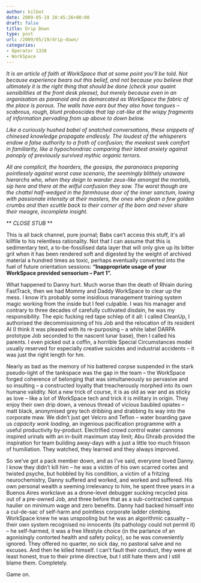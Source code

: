```yaml
---
author: kilbot
date: 2009-05-19 20:45:26+00:00
draft: false
title: Drip Down
type: post
url: /2009/05/19/drip-down/
categories:
- Operator 1338
- WorkSpace
---
```


_It is an article of faith at WorkSpace that at some point you’ll be told. Not because experience bears out this belief, and not because you believe that ultimately it is the right thing that should be done (check your quaint sensibilities at the front desk please), but merely because even in an organisation as paranoid and as demarcated as WorkSpace the fabric of the place is porous. The walls have ears but they also have tongues – scabrous, rough, blunt proboscides that lap cat-like at the wispy fragments of information pervading from up above to down below._

_Like a curiously hushed babel of snatched conversations, these snippets of chinesed knowledge propagate endlessly. The loudest of the whisperers endow a false authority to a froth of confusion; the meekest seek comfort in familiarity, like a hypochondriac comparing their latest anxiety against panoply of previously survived mythic organic terrors._

_All are complicit, the hoarders, the gossips, the paranoiacs preparing pointlessly against worst case scenario, the seemingly blithely unaware hierarchs who, when they deign to wander zeus-like amongst the mortals, sip here and there at the wilful confusion they sow. The worst though are the chattel half-wedged in the farmhouse door of the inner sanctum, lowing with passionate intensity at their masters, the ones who glean a few golden crumbs and then scuttle back to their corner of the barn and never share their meagre, incomplete insight._

** *CLOSE STUB* **

This is all back channel, pure journal; Babs can’t access this stuff, it's all killfile to his relentless rationality. Not that I can assume that this is sedimentary text, a to-be-fossilised data layer that will only give up its bitter grit when it has been rendered soft and digested by the weight of archived material a hundred times as toxic, perhaps eventually converted into the fuel of future orientation sessions: **“Inappropriate usage of your WorkSpace provided sensorium – Part 1”.**

What happened to Danny hurt. Much worse than the death of Rhiain during FastTrack, then we had Mommy and Daddy WorkSpace to clear up the mess. I know it’s probably some insidious management training system magic working from the inside but I feel culpable. I was his manager and contrary to three decades of carefully cultivated disdain, he was my responsibility. The epic fucking red tape schlep of it all: I called CleanUp, I authorised the decommissioning of his Job and the relocation of its resident AI (I think it was pleased with its re-purposing – a white label DARPA prototype Job seconded to the nascent lunar base), then I called his parents. I even picked out a coffin, a horrible Special Circumstances model usually reserved for especially creative suicides and industrial accidents – it was just the right length for hm.

Nearly as bad as the memory of his battered corpse suspended in the stark pseudo-light of the tankspace was the gap in the team – the WorkSpace forged coherence of belonging that was simultaneously so pervasive and so insulting – a constructed loyalty that treacherously morphed into its own humane validity. Not a new trick of course, it is as old as war and as sticky as love – like a lot of WorkSpace tech and trick it is military in origin. They enjoy their own drip down, a venous thread of vicious baubled opiates – matt black, anonymised grey tech dribbing and drabbing its way into the corporate maw. We didn’t just get Velcro and Teflon – water boarding gave us _capacity work loading_, an ingenious pacification programme with a useful productivity by-product. Electrified crowd control water cannons inspired urinals with an in-built maximum stay limit; Abu Ghraib provided the inspiration for team building away-days with a just a little too much frisson of humiliation. They watched, they learned and they always improved.

So we’ve got a pack member down, and as I’ve said, everyone loved Danny. I know they didn’t kill him – he was a victim of his own scarred cortex and twisted psyche, but hobbled by his condition, a victim of a fritzing neurochemistry, Danny suffered and worked, and worked and suffered. His own personal wealth a seeming irrelevancy to him, he spent three years in a Buenos Aires workclave as a drone-level debugger sucking recycled piss out of a pre-owned Job, and three before that as a sub-contracted campus haulier on minimum wage and zero benefits. Danny had backed himself into a cul-de-sac of self-harm and pointless corporate ladder climbing. WorkSpace knew he was unspooling but he was an algorithmic casualty – their own system recognised no innocents (its pathology could not permit it) – he self-harmed, it was a free lifestyle choice (in the parlance of an agonisingly contorted health and safety policy), so he was conveniently ignored. They offered no quarter, no sick day, no pastoral salve and no excuses. And then he killed himself. I can’t fault their conduct, they were at least honest, true to their prime directive, but I still hate them and I still blame them. Completely.

Game on.
